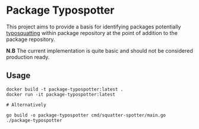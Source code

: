 # Package Typospotter

This project aims to provide a basis for identifying packages potentially [typosquatting](https://snyk.io/blog/typosquatting-attacks/) within package repository at the point of addition to the package repository.

**N.B** The current implementation is quite basic and should not be considered production ready.

## Usage

```
docker build -t package-typospotter:latest .
docker run -it package-typospotter:latest

# Alternatively

go build -o package-typospotter cmd/squatter-spotter/main.go
./package-typospotter
```
